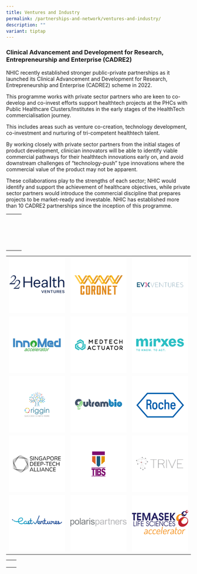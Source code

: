 ```yaml
---
title: Ventures and Industry
permalink: /partnerships-and-network/ventures-and-industry/
description: ""
variant: tiptap
---
```

<h3><strong>Clinical Advancement and Development for Research, Entrepreneurship and Enterprise (CADRE2)</strong></h3><p>NHIC recently established stronger public-private partnerships as it launched its Clinical Advancement and Development for Research, Entrepreneurship and Enterprise (CADRE2) scheme in 2022.</p><p>This programme works with private sector partners who are keen to co-develop and co-invest efforts support healthtech projects at the PHCs with Public Healthcare Clusters/Institutes in the early stages of the HealthTech commercialisation journey.</p><p>This includes areas such as venture co-creation, technology development, co-investment and nurturing of tri-competent healthtech talent.</p><p>By working closely with private sector partners from the initial stages of product development, clinician innovators will be able to identify viable commercial pathways for their healthtech innovations early on, and avoid downstream challenges of “technology-push” type innovations where the commercial value of the product may not be apparent.</p><p>These collaborations play to the strengths of each sector; NHIC would identify and support the achievement of healthcare objectives, while private sector partners would introduce the commercial discipline that prepares projects to be market-ready and investable. NHIC has established more than 10 CADRE2 partnerships since the inception of this programme.</p><table><tbody><tr><th rowspan="1" colspan="1"><p></p></th><th rowspan="1" colspan="1"><p></p></th><th rowspan="1" colspan="1"><p></p></th></tr><tr><td rowspan="1" colspan="1"><p></p></td><td rowspan="1" colspan="1"><p></p></td><td rowspan="1" colspan="1"><p></p></td></tr><tr><td rowspan="1" colspan="1"><p></p></td><td rowspan="1" colspan="1"><p></p></td><td rowspan="1" colspan="1"><p></p></td></tr><tr><td rowspan="1" colspan="1"><p></p></td><td rowspan="1" colspan="1"><p></p></td><td rowspan="1" colspan="1"><p></p></td></tr><tr><td rowspan="1" colspan="1"><p></p></td><td rowspan="1" colspan="1"><p></p></td><td rowspan="1" colspan="1"><p></p></td></tr></tbody></table><table><tbody><tr><td rowspan="1" colspan="1"><div class="isomer-image-wrapper"><img style="width: 100%;" height="auto" width="100%" alt="22 Health Ventures" src="/images/Partnerships and Network/Ventures &amp; Industry/22_Health_Ventures.png"></div></td><td rowspan="1" colspan="1"><div class="isomer-image-wrapper"><img style="width: 100%;" height="auto" width="100%" src="/images/Partners%20Icons/CADRE2/cadre%20logos_coronet.png"></div></td><td rowspan="1" colspan="1"><div class="isomer-image-wrapper"><img style="width: 100%;" height="auto" width="100%" src="/images/Partners%20Icons/CADRE2/cadre%20logos_evx.png"></div></td></tr><tr><td rowspan="1" colspan="1"><div class="isomer-image-wrapper"><img style="width: 100%" height="auto" width="100%" src="/images/Partners%20Icons/CADRE2/cadre%20logos_innomed.png"></div></td><td rowspan="1" colspan="1"><div class="isomer-image-wrapper"><img style="width: 100%" height="auto" width="100%" src="/images/Partners%20Icons/CADRE2/cadre%20logos_medtech%20actuator.png"></div></td><td rowspan="1" colspan="1"><div class="isomer-image-wrapper"><img style="width: 100%" height="auto" width="100%" src="/images/Partners%20Icons/CADRE2/cadre%20logos_mirxes.png"></div></td></tr><tr><td rowspan="1" colspan="1"><div class="isomer-image-wrapper"><img style="width: 100%" height="auto" width="100%" src="/images/Partners%20Icons/CADRE2/cadre%20logos_origgin.png"></div></td><td rowspan="1" colspan="1"><div class="isomer-image-wrapper"><img style="width: 100%" height="auto" width="100%" src="/images/Partners%20Icons/CADRE2/cadre%20logos_outrambio.png"></div></td><td rowspan="1" colspan="1"><div class="isomer-image-wrapper"><img style="width: 100%" height="auto" width="100%" src="/images/Partners%20Icons/CADRE2/cadre%20logos_roche.png"></div></td></tr><tr><td rowspan="1" colspan="1"><div class="isomer-image-wrapper"><img style="width: 100%" height="auto" width="100%" src="/images/Partners%20Icons/CADRE2/cadre%20logos_sdta.png"></div></td><td rowspan="1" colspan="1"><div class="isomer-image-wrapper"><img style="width: 100%" height="auto" width="100%" src="/images/Partners%20Icons/CADRE2/cadre%20logos_tibs.png"></div></td><td rowspan="1" colspan="1"><div class="isomer-image-wrapper"><img style="width: 100%" height="auto" width="100%" src="/images/Partners%20Icons/CADRE2/cadre%20logos_trive.png"></div></td></tr><tr><td rowspan="1" colspan="1"><div class="isomer-image-wrapper"><img style="width: 100%" height="auto" width="100%" src="/images/Partnerships%20and%20Network/Ventures%20&amp;%20Industry/east_ventures_logo_color.png"></div></td><td rowspan="1" colspan="1"><div class="isomer-image-wrapper"><img style="width: 100%" height="auto" width="100%" src="/images/Partnerships%20and%20Network/Ventures%20&amp;%20Industry/polaris_partners_icon.png"></div></td><td rowspan="1" colspan="1"><div class="isomer-image-wrapper"><img style="width: 100%" height="auto" width="100%" src="/images/Partnerships%20and%20Network/Ventures%20&amp;%20Industry/TLA_Logo.png"></div></td></tr></tbody></table><table><tbody><tr><td rowspan="1" colspan="1"><p></p></td><td rowspan="1" colspan="1"><p></p></td></tr></tbody></table><p></p>